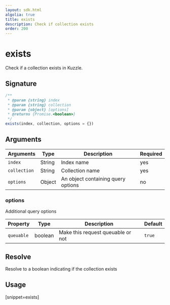 ```yaml
---
layout: sdk.html
algolia: true
title: exists
description: Check if collection exists
order: 200
---
```


# exists

Check if a collection exists in Kuzzle.

## Signature

```javascript
/**
 * @param {string} index
 * @param {string} collection
 * @param {object} [options]
 * @returns {Promise.<boolean>}
 */
exists(index, collection, options = {})
```

## Arguments

| Arguments    | Type    | Description | Required
|--------------|---------|-------------|----------
| ``index`` | String | Index name    | yes  |
| ``collection`` | String | Collection name    | yes  |
| ``options`` | Object | An object containing query options    | no  |

### **options**

Additional query options

| Property   | Type    | Description                       | Default |
| ---------- | ------- | --------------------------------- | ------- |
| `queuable` | boolean | Make this request queuable or not | `true`  |

## Resolve

Resolve to a boolean indicating if the collection exists

## Usage

[snippet=exists]
